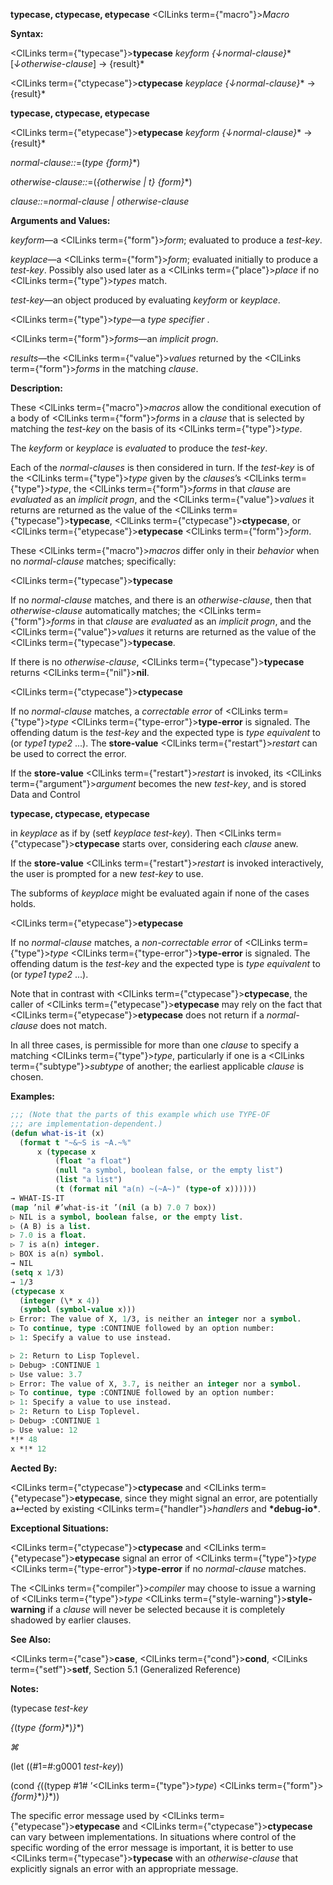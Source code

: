 **typecase, ctypecase, etypecase** <ClLinks  term={"macro"}><i>Macro</i></ClLinks> 



**Syntax:** 



<ClLinks  term={"typecase"}><b>typecase</b></ClLinks> *keyform \{↓normal-clause\}*\* [*↓otherwise-clause*] → \{result\}\* 



<ClLinks  term={"ctypecase"}><b>ctypecase</b></ClLinks> *keyplace \{↓normal-clause\}*\* → \{result\}\* 















**typecase, ctypecase, etypecase** 



<ClLinks  term={"etypecase"}><b>etypecase</b></ClLinks> *keyform \{↓normal-clause\}*\* → \{result\}\* 



*normal-clause::*=(*type \{form\}*\*) 



*otherwise-clause::*=(*\{otherwise | t\} \{form\}*\*) 



*clause::*=*normal-clause | otherwise-clause* 



**Arguments and Values:** 



*keyform*—a <ClLinks  term={"form"}><i>form</i></ClLinks>; evaluated to produce a *test-key*. 



*keyplace*—a <ClLinks  term={"form"}><i>form</i></ClLinks>; evaluated initially to produce a *test-key*. Possibly also used later as a <ClLinks  term={"place"}><i>place</i></ClLinks> if no <ClLinks  term={"type"}><i>types</i></ClLinks> match. 



*test-key*—an object produced by evaluating *keyform* or *keyplace*. 



<ClLinks  term={"type"}><i>type</i></ClLinks>—a *type specifier* . 



<ClLinks  term={"form"}><i>forms</i></ClLinks>—an *implicit progn*. 



*results*—the <ClLinks  term={"value"}><i>values</i></ClLinks> returned by the <ClLinks  term={"form"}><i>forms</i></ClLinks> in the matching *clause*. 



**Description:** 



These <ClLinks  term={"macro"}><i>macros</i></ClLinks> allow the conditional execution of a body of <ClLinks  term={"form"}><i>forms</i></ClLinks> in a *clause* that is selected by matching the *test-key* on the basis of its <ClLinks  term={"type"}><i>type</i></ClLinks>. 



The *keyform* or *keyplace* is *evaluated* to produce the *test-key*. 



Each of the *normal-clauses* is then considered in turn. If the *test-key* is of the <ClLinks  term={"type"}><i>type</i></ClLinks> given by the *clauses*’s <ClLinks  term={"type"}><i>type</i></ClLinks>, the <ClLinks  term={"form"}><i>forms</i></ClLinks> in that *clause* are *evaluated* as an *implicit progn*, and the <ClLinks  term={"value"}><i>values</i></ClLinks> it returns are returned as the value of the <ClLinks  term={"typecase"}><b>typecase</b></ClLinks>, <ClLinks  term={"ctypecase"}><b>ctypecase</b></ClLinks>, or <ClLinks  term={"etypecase"}><b>etypecase</b></ClLinks> <ClLinks  term={"form"}><i>form</i></ClLinks>. 



These <ClLinks  term={"macro"}><i>macros</i></ClLinks> differ only in their *behavior* when no *normal-clause* matches; specifically: 



<ClLinks  term={"typecase"}><b>typecase</b></ClLinks> 



If no *normal-clause* matches, and there is an *otherwise-clause*, then that *otherwise-clause* automatically matches; the <ClLinks  term={"form"}><i>forms</i></ClLinks> in that *clause* are *evaluated* as an *implicit progn*, and the <ClLinks  term={"value"}><i>values</i></ClLinks> it returns are returned as the value of the <ClLinks  term={"typecase"}><b>typecase</b></ClLinks>. 



If there is no *otherwise-clause*, <ClLinks  term={"typecase"}><b>typecase</b></ClLinks> returns <ClLinks  term={"nil"}><b>nil</b></ClLinks>. 



<ClLinks  term={"ctypecase"}><b>ctypecase</b></ClLinks> 



If no *normal-clause* matches, a *correctable error* of <ClLinks  term={"type"}><i>type</i></ClLinks> <ClLinks  term={"type-error"}><b>type-error</b></ClLinks> is signaled. The offending datum is the *test-key* and the expected type is *type equivalent* to (or *type1 type2* ...). The **store-value** <ClLinks  term={"restart"}><i>restart</i></ClLinks> can be used to correct the error. 



If the **store-value** <ClLinks  term={"restart"}><i>restart</i></ClLinks> is invoked, its <ClLinks  term={"argument"}><i>argument</i></ClLinks> becomes the new *test-key*, and is stored Data and Control 











**typecase, ctypecase, etypecase** 



in *keyplace* as if by (setf *keyplace test-key*). Then <ClLinks  term={"ctypecase"}><b>ctypecase</b></ClLinks> starts over, considering each *clause* anew. 



If the **store-value** <ClLinks  term={"restart"}><i>restart</i></ClLinks> is invoked interactively, the user is prompted for a new *test-key* to use. 



The subforms of *keyplace* might be evaluated again if none of the cases holds. 



<ClLinks  term={"etypecase"}><b>etypecase</b></ClLinks> 



If no *normal-clause* matches, a *non-correctable error* of <ClLinks  term={"type"}><i>type</i></ClLinks> <ClLinks  term={"type-error"}><b>type-error</b></ClLinks> is signaled. The offending datum is the *test-key* and the expected type is *type equivalent* to (or *type1 type2* ...). 



Note that in contrast with <ClLinks  term={"ctypecase"}><b>ctypecase</b></ClLinks>, the caller of <ClLinks  term={"etypecase"}><b>etypecase</b></ClLinks> may rely on the fact that <ClLinks  term={"etypecase"}><b>etypecase</b></ClLinks> does not return if a *normal-clause* does not match. 



In all three cases, is permissible for more than one *clause* to specify a matching <ClLinks  term={"type"}><i>type</i></ClLinks>, particularly if one is a <ClLinks  term={"subtype"}><i>subtype</i></ClLinks> of another; the earliest applicable *clause* is chosen. 



**Examples:**
```lisp
;;; (Note that the parts of this example which use TYPE-OF 
;;; are implementation-dependent.) 
(defun what-is-it (x) 
  (format t "~&~S is ~A.~%" 
	  x (typecase x 
	      (float "a float") 
	      (null "a symbol, boolean false, or the empty list") 
	      (list "a list") 
	      (t (format nil "a(n) ~(~A~)" (type-of x)))))) 
→ WHAT-IS-IT 
(map ’nil #’what-is-it ’(nil (a b) 7.0 7 box)) 
▷ NIL is a symbol, boolean false, or the empty list. 
▷ (A B) is a list. 
▷ 7.0 is a float. 
▷ 7 is a(n) integer. 
▷ BOX is a(n) symbol. 
→ NIL 
(setq x 1/3) 
→ 1/3 
(ctypecase x 
  (integer (\* x 4)) 
  (symbol (symbol-value x))) 
▷ Error: The value of X, 1/3, is neither an integer nor a symbol. 
▷ To continue, type :CONTINUE followed by an option number: 
▷ 1: Specify a value to use instead. 

▷ 2: Return to Lisp Toplevel. 
▷ Debug> :CONTINUE 1 
▷ Use value: 3.7 
▷ Error: The value of X, 3.7, is neither an integer nor a symbol. 
▷ To continue, type :CONTINUE followed by an option number: 
▷ 1: Specify a value to use instead. 
▷ 2: Return to Lisp Toplevel. 
▷ Debug> :CONTINUE 1 
▷ Use value: 12 
*!* 48 
x *!* 12 
```
**Aected By:** 



<ClLinks  term={"ctypecase"}><b>ctypecase</b></ClLinks> and <ClLinks  term={"etypecase"}><b>etypecase</b></ClLinks>, since they might signal an error, are potentially a↵ected by existing <ClLinks  term={"handler"}><i>handlers</i></ClLinks> and **\*debug-io\***. 



**Exceptional Situations:** 



<ClLinks  term={"ctypecase"}><b>ctypecase</b></ClLinks> and <ClLinks  term={"etypecase"}><b>etypecase</b></ClLinks> signal an error of <ClLinks  term={"type"}><i>type</i></ClLinks> <ClLinks  term={"type-error"}><b>type-error</b></ClLinks> if no *normal-clause* matches. 



The <ClLinks  term={"compiler"}><i>compiler</i></ClLinks> may choose to issue a warning of <ClLinks  term={"type"}><i>type</i></ClLinks> <ClLinks  term={"style-warning"}><b>style-warning</b></ClLinks> if a *clause* will never be selected because it is completely shadowed by earlier clauses. 



**See Also:** 



<ClLinks  term={"case"}><b>case</b></ClLinks>, <ClLinks  term={"cond"}><b>cond</b></ClLinks>, <ClLinks  term={"setf"}><b>setf</b></ClLinks>, Section 5.1 (Generalized Reference) 



**Notes:** 



(typecase *test-key* 



*\{*(*type \{form\}*\*)*\}*\*) 



*⌘* 



(let ((#1=#:g0001 *test-key*)) 



(cond *\{*((typep #1# ’<ClLinks  term={"type"}><i>type</i></ClLinks>) <ClLinks  term={"form"}><i>\{form\}</i></ClLinks>\*)*\}*\*)) 



The specific error message used by <ClLinks  term={"etypecase"}><b>etypecase</b></ClLinks> and <ClLinks  term={"ctypecase"}><b>ctypecase</b></ClLinks> can vary between implementations. In situations where control of the specific wording of the error message is important, it is better to use <ClLinks  term={"typecase"}><b>typecase</b></ClLinks> with an *otherwise-clause* that explicitly signals an error with an appropriate message. 



